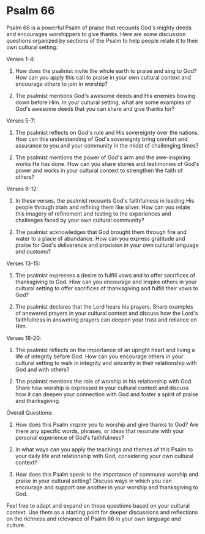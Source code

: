# Psalm 66

Psalm 66 is a powerful Psalm of praise that recounts God's mighty deeds and encourages worshippers to give thanks. Here are some discussion questions organized by sections of the Psalm to help people relate it to their own cultural setting:

Verses 1-4:

1. How does the psalmist invite the whole earth to praise and sing to God? How can you apply this call to praise in your own cultural context and encourage others to join in worship?

2. The psalmist mentions God's awesome deeds and His enemies bowing down before Him. In your cultural setting, what are some examples of God's awesome deeds that you can share and give thanks for?

Verses 5-7:

1. The psalmist reflects on God's rule and His sovereignty over the nations. How can this understanding of God's sovereignty bring comfort and assurance to you and your community in the midst of challenging times?

2. The psalmist mentions the power of God's arm and the awe-inspiring works He has done. How can you share stories and testimonies of God's power and works in your cultural context to strengthen the faith of others?

Verses 8-12:

1. In these verses, the psalmist recounts God's faithfulness in leading His people through trials and refining them like silver. How can you relate this imagery of refinement and testing to the experiences and challenges faced by your own cultural community?

2. The psalmist acknowledges that God brought them through fire and water to a place of abundance. How can you express gratitude and praise for God's deliverance and provision in your own cultural language and customs?

Verses 13-15:

1. The psalmist expresses a desire to fulfill vows and to offer sacrifices of thanksgiving to God. How can you encourage and inspire others in your cultural setting to offer sacrifices of thanksgiving and fulfill their vows to God?

2. The psalmist declares that the Lord hears his prayers. Share examples of answered prayers in your cultural context and discuss how the Lord's faithfulness in answering prayers can deepen your trust and reliance on Him.

Verses 16-20:

1. The psalmist reflects on the importance of an upright heart and living a life of integrity before God. How can you encourage others in your cultural setting to walk in integrity and sincerity in their relationship with God and with others?

2. The psalmist mentions the role of worship in his relationship with God. Share how worship is expressed in your cultural context and discuss how it can deepen your connection with God and foster a spirit of praise and thanksgiving.

Overall Questions:

1. How does this Psalm inspire you to worship and give thanks to God? Are there any specific words, phrases, or ideas that resonate with your personal experience of God's faithfulness?

2. In what ways can you apply the teachings and themes of this Psalm to your daily life and relationship with God, considering your own cultural context?

3. How does this Psalm speak to the importance of communal worship and praise in your cultural setting? Discuss ways in which you can encourage and support one another in your worship and thanksgiving to God.

Feel free to adapt and expand on these questions based on your cultural context. Use them as a starting point for deeper discussions and reflections on the richness and relevance of Psalm 66 in your own language and culture.
